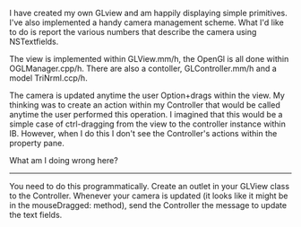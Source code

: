 

I have created my own GLview and am happily displaying simple primitives.  I've also implemented a handy camera management scheme.  What I'd like to do is report the various numbers that describe the camera using NSTextfields.

The view is implemented within GLView.mm/h, the OpenGl is all done within OGLManager.cpp/h.  There are also a contoller, GLController.mm/h and a model TriNrml.ccp/h. 

The camera is updated anytime the user Option+drags within the view.  My thinking was to create an action within my Controller that would be called anytime the user performed this operation.  I imagined that this would be a simple case of ctrl-dragging from the view to the controller instance within IB.  However, when I do this I don't see the Controller's actions within the property pane.

What am I doing wrong here?

----

You need to do this programmatically. Create an outlet in your GLView class to the Controller. Whenever your camera is updated (it looks like it might be in the mouseDragged: method), send the Controller the message to update the text fields.
